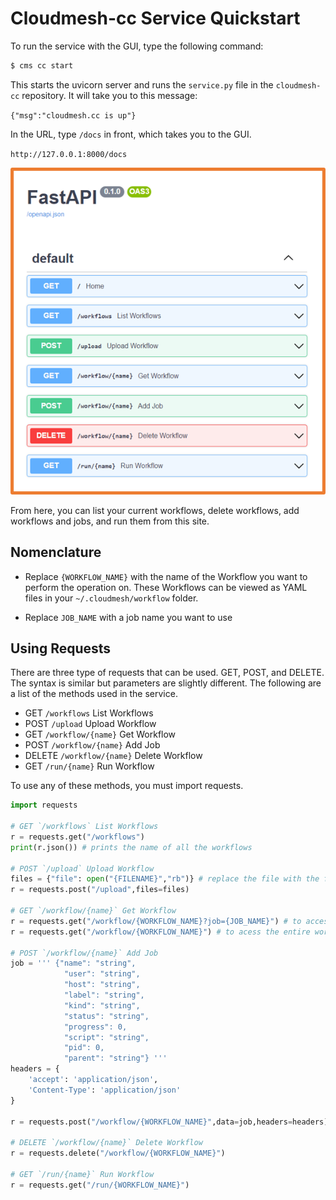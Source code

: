 # Cloudmesh-cc Service Quickstart

To run the service with the GUI, type the following command:

```bash
$ cms cc start
```

This starts the uvicorn server and runs the `service.py` file in
the `cloudmesh-cc` repository. It will take you to this message:

`{"msg":"cloudmesh.cc is up"}`

In the URL, type `/docs` in front, which takes you to the GUI.

`http://127.0.0.1:8000/docs`

![Service GUI Using FastAPI](../images/fastapi-service.png)

From here, you can list your current workflows, delete workflows,
add workflows and jobs, and run them from this site.

## Nomenclature

* Replace `{WORKFLOW_NAME}` with the name of the Workflow you want to perform
  the operation on. These Workflows can be viewed as YAML files in your
  `~/.cloudmesh/workflow` folder.

* Replace `JOB_NAME` with a job name you want to use

## Using Requests

There are three type of requests that can be used. GET, POST, and
DELETE. The syntax is similar but parameters are slightly different.
The following are a list of the methods used in the service.

* GET `/workflows` List Workflows
* POST `/upload` Upload Workflow
* GET `/workflow/{name}` Get Workflow
* POST `/workflow/{name}` Add Job
* DELETE `/workflow/{name}` Delete Workflow
* GET `/run/{name}` Run Workflow

To use any of these methods, you must import requests.


```python
import requests

# GET `/workflows` List Workflows
r = requests.get("/workflows")
print(r.json()) # prints the name of all the workflows

# POST `/upload` Upload Workflow
files = {"file": open("{FILENAME}","rb")} # replace the file with the file name you want to use
r = requests.post("/upload",files=files)

# GET `/workflow/{name}` Get Workflow
r = requests.get("/workflow/{WORKFLOW_NAME}?job={JOB_NAME}") # to access a single job
r = requests.get("/workflow/{WORKFLOW_NAME}") # to acess the entire workflow

# POST `/workflow/{name}` Add Job
job = ''' {"name": "string",
            "user": "string",
            "host": "string",
            "label": "string",
            "kind": "string",
            "status": "string",
            "progress": 0,
            "script": "string",
            "pid": 0,
            "parent": "string"} '''
headers = {
    'accept': 'application/json',
    'Content-Type': 'application/json'
}

r = requests.post("/workflow/{WORKFLOW_NAME}",data=job,headers=headers)

# DELETE `/workflow/{name}` Delete Workflow
r = requests.delete("/workflow/{WORKFLOW_NAME}")

# GET `/run/{name}` Run Workflow
r = requests.get("/run/{WORKFLOW_NAME}")
```

